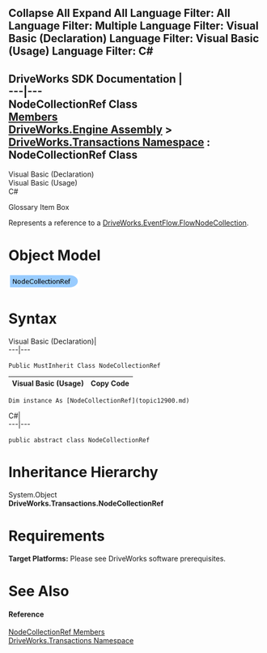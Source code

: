 Collapse All Expand All Language Filter: All  Language Filter: Multiple  Language Filter: Visual Basic (Declaration) Language Filter: Visual Basic (Usage) Language Filter: C#  
---  
DriveWorks SDK Documentation  |   
---|---  
NodeCollectionRef Class   
[Members](topic12901.md)   
[DriveWorks.Engine Assembly](topic2156.md) > [DriveWorks.Transactions Namespace](topic12835.md) : NodeCollectionRef Class  
---  
  
Visual Basic (Declaration)    
Visual Basic (Usage)    
C# 

Glossary Item Box

Represents a reference to a [DriveWorks.EventFlow.FlowNodeCollection](topic7011.md). 

# Object Model

![](dotnetdiagramimages/image710.png)

# Syntax

Visual Basic (Declaration)|   
---|---  
      
    
    Public MustInherit Class NodeCollectionRef   
  
Visual Basic (Usage)| Copy Code  
---|---  
      
    
    Dim instance As [NodeCollectionRef](topic12900.md)  
  
C#|   
---|---  
      
    
    public abstract class NodeCollectionRef   
  
# Inheritance Hierarchy

System.Object  
**DriveWorks.Transactions.NodeCollectionRef**  


# Requirements

**Target Platforms:** Please see DriveWorks software prerequisites.

# See Also

#### Reference

[NodeCollectionRef Members](topic12901.md)   
[DriveWorks.Transactions Namespace](topic12835.md)


